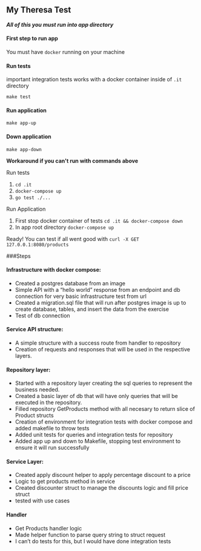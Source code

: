 ## My Theresa Test

***All of this you must run into app directory***

#### First step to run app
You must have `docker` running on your machine

#### Run tests
important integration tests works with a docker container inside of `.it` directory

`make test`

#### Run application 
`make app-up`

#### Down application
`make app-down`

**Workaround if you can't run with commands above**

Run tests
1. `cd .it`
2. `docker-compose up`
3. `go test ./...`

Run Application
1. First stop docker container of tests `cd .it && docker-compose down`
2. In app root directory `docker-compose up`

Ready! You can test if all went good with
`curl -X GET 127.0.0.1:8080/products`

###Steps

#### Infrastructure with docker compose:
- Created a postgres database from an image
- Simple API with a “hello world” response from an endpoint and db connection for very basic infrastructure test from url
- Created a migration.sql file that will run after postgres image is up to create database, tables, and insert the data from the exercise
- Test of db connection

#### Service API structure:
- A simple structure with a success route from handler to repository
- Creation of requests and responses that will be used in the respective layers.

#### Repository layer:
- Started with a repository layer creating the sql queries to represent the business needed.
- Created a basic layer of db that will have only queries that will be executed in the repository.
- Filled repository GetProducts method with all necesary to return slice of Product structs
- Creation of environment for integration tests with docker compose and added makefile to throw tests
- Added unit tests for queries and integration tests for repository
- Added app up and down to Makefile, stopping test environment to ensure it will run successfully

#### Service Layer:
- Created apply discount helper to apply percentage discount to a price
- Logic to get products method in service
- Created discounter struct to manage the discounts logic and fill price struct
- tested with use cases

#### Handler
- Get Products handler logic
- Made helper function to parse query string to struct request
- I can’t do tests for this, but I would have done integration tests
